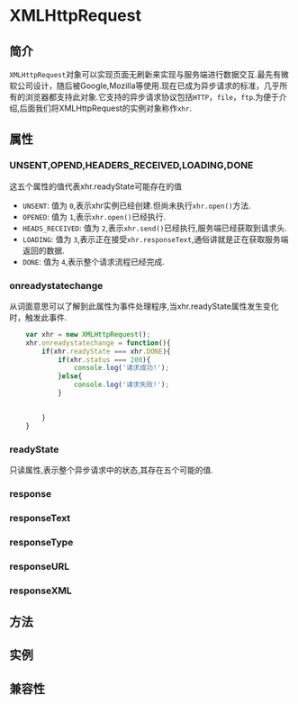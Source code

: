 # XMLHttpRequest
## 简介
`XMLHttpRequest`对象可以实现页面无刷新来实现与服务端进行数据交互.最先有微软公司设计，随后被Google,Mozilla等使用.现在已成为异步请求的标准，几乎所有的浏览器都支持此对象.它支持的异步请求协议包括`HTTP`，`file`，`ftp`.为便于介绍,后面我们将XMLHttpRequest的实例对象称作`xhr`.
 
## 属性
### UNSENT,OPEND,HEADERS_RECEIVED,LOADING,DONE
这五个属性的值代表xhr.readyState可能存在的值

+ `UNSENT`: 值为 `0`,表示xhr实例已经创建.但尚未执行`xhr.open()`方法.
+ `OPENED`: 值为 `1`,表示`xhr.open()`已经执行.
+ `HEADS_RECEIVED`: 值为 `2`,表示`xhr.send()`已经执行,服务端已经获取到请求头.
+ `LOADING`: 值为 `3`,表示正在接受`xhr.responseText`,通俗讲就是正在获取服务端返回的数据.
+ `DONE`: 值为 `4`,表示整个请求流程已经完成.

### onreadystatechange
从词面意思可以了解到此属性为事件处理程序,当xhr.readyState属性发生变化时，触发此事件.

```javascript
	var xhr = new XMLHttpRequest();
	xhr.onreadystatechange = function(){
		if(xhr.readyState === xhr.DONE){
			if(xhr.status === 200){
				console.log('请求成功!');
			}else{
				console.log('请求失败!');
			}

			
		}
	}
```
### readyState
只读属性,表示整个异步请求中的状态,其存在五个可能的值.

### response

### responseText

### responseType

### responseURL

### responseXML

## 方法

## 实例

## 兼容性
